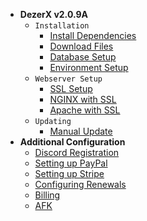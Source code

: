 * **DezerX v2.0.9A**
    * `Installation`
        * [Install Dependencies](latest/panel/install/dependencies.md)
        * [Download Files](latest/panel/install/download.md)
        * [Database Setup](latest/panel/install/database.md)
        * [Environment Setup](latest/panel/install/environment.md)
    * `Webserver Setup`
        * [SSL Setup](latest/panel/webservers/setup-ssl.md)
        * [NGINX with SSL](latest/panel/webservers/nginx-ssl.md)
        * [Apache with SSL](latest/panel/webservers/apache-ssl.md)
    * `Updating`
        * [Manual Update](latest/panel/updating/manual.md)
* **Additional Configuration**
    * [Discord Registration](latest/discord/oauth.md)
    * [Setting up PayPal](latest/payments/paypal.md)
    * [Setting up Stripe](latest/payments/stripe.md)
    * [Configuring Renewals](latest/config/renewal.md)
    * [Billing ](latest/config/billing.md)
    * [AFK ](latest/config/afk.md)

        
